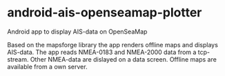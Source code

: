 android-ais-openseamap-plotter
==============================

Android app to display  AIS-data on OpenSeaMap

Based on the mapsforge library the app renders offline maps and displays AIS-data.
The app reads NMEA-0183 and NMEA-2000 data from a tcp-stream.
Other NMEA-data are dislayed on a data screen.
Offline maps are available from a own server.
